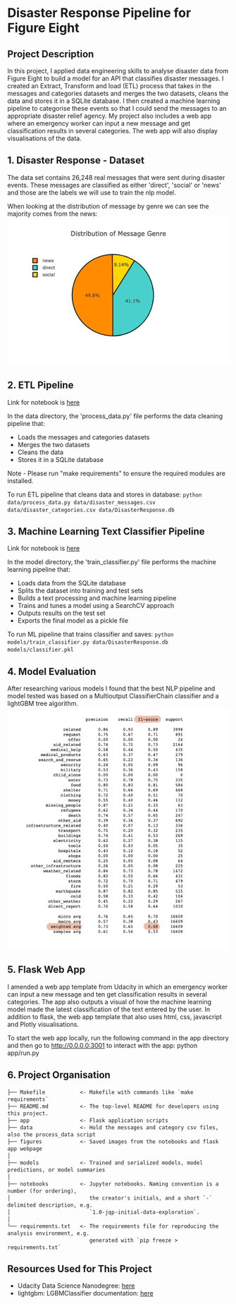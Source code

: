 # Disaster Response Pipeline for Figure Eight

## Project Description
In this project, I applied data engineering skills to analyse disaster data from Figure Eight to build a model for an API that classifies disaster messages. I created an Extract, Transform and load (ETL) process that takes in the messages and categories datasets and merges the two datasets, cleans the data and stores it in a SQLite database. I then created a machine learning pipeline to categorise these events so that I could send the messages to an appropriate disaster relief agency. My project also includes a web app where an emergency worker can input a new message and get classification results in several categories. The web app will also display visualisations of the data.


## 1. Disaster Response - Dataset
The data set contains 26,248 real messages that were sent during disaster events. These messages are classified as either 'direct', 'social' or 'news' and those are the labels we will use to train the nlp model.

When looking at the distribution of message by genre we can see the majority comes from the news:
<kbd> <img src="https://raw.githubusercontent.com/waltersmac/Disaster-Response-Pipelines/master/figures/genre_pie.png" alt="drawing"/> </kbd>

## 2. ETL Pipeline
Link for notebook is [here](https://github.com/waltersmac/Disaster-Response-Pipelines/blob/master/notebooks/ETL%20Pipeline%20Preparation.ipynb) <br/>

In the data directory, the 'process_data.py' file performs the data cleaning pipeline that:

  * Loads the messages and categories datasets
  * Merges the two datasets
  * Cleans the data
  * Stores it in a SQLite database

Note - Please run "make requirements" to ensure the required modules are installed.

To run ETL pipeline that cleans data and stores in database:
`python data/process_data.py data/disaster_messages.csv data/disaster_categories.csv data/DisasterResponse.db`


## 3. Machine Learning Text Classifier Pipeline
Link for notebook is [here](https://github.com/waltersmac/Disaster-Response-Pipelines/blob/master/notebooks/ML%20Pipeline%20Preparation.ipynb) <br/>

In the model directory, the 'train_classifier.py' file performs the machine learning pipeline that:

  * Loads data from the SQLite database
  * Splits the dataset into training and test sets
  * Builds a text processing and machine learning pipeline
  * Trains and tunes a model using a SearchCV approach
  * Outputs results on the test set
  * Exports the final model as a pickle file

To run ML pipeline that trains classifier and saves:
`python models/train_classifier.py data/DisasterResponse.db models/classifier.pkl`

## 4. Model Evaluation
After researching various models I found that the best NLP pipeline and model tested was based on a Multioutput ClassifierChain classifier and a lightGBM tree algorithm. <br/>
<kbd> <img src="https://raw.githubusercontent.com/waltersmac/Disaster-Response-Pipelines/master/figures/classification_report.png" alt="drawing" style="width:550px;"/> </kbd>

## 5. Flask Web App
I amended a web app template from Udacity in which an emergency worker can input a new message and ten get classification results in several categories. The app also outputs a visual of how the machine learning model made the latest classification of the text entered by the user. In addition to flask, the web app template that also uses html, css, javascript and Plotly visualisations.

To start the web app locally, run the following command in the app directory and then go to http://0.0.0.0:3001 to interact with the app:
python app/run.py



## 6. Project Organisation

    ├── Makefile           <- Makefile with commands like `make requirements`
    ├── README.md          <- The top-level README for developers using this project.
    ├── app                <- Flask application scripts
    ├── data               <- Hold the messages and category csv files, also the process_data script
    ├── figures            <- Saved images from the notebooks and flask app webpage
    │
    ├── models             <- Trained and serialized models, model predictions, or model summaries
    │
    ├── notebooks          <- Jupyter notebooks. Naming convention is a number (for ordering),
    │                         the creator's initials, and a short `-` delimited description, e.g.
    │                         `1.0-jqp-initial-data-exploration`.
    │
    └── requirements.txt   <- The requirements file for reproducing the analysis environment, e.g.
                              generated with `pip freeze > requirements.txt`


## Resources Used for This Project
* Udacity Data Science Nanodegree: [here](https://www.udacity.com/course/data-scientist-nanodegree--nd025) <br>
* lightgbm: LGBMClassifier documentation: [here](https://lightgbm.readthedocs.io/en/latest/pythonapi/lightgbm.LGBMClassifier.html#) <br>
